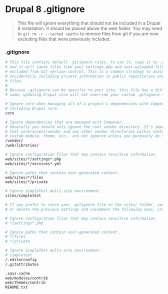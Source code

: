 # Drupal 8 .gitignore
> This file will ignore everything that should not be included in a Drupal 8
> installation. It should be placed above the web folder. You may need to 
> `git rm -r --cached <path>` to remove files from git if you are now excluding
> files that were previously included.

### .gitignore
```bash
# This file contains default .gitignore rules. To use it, copy it to .gitignore,
# and it will cause files like your settings.php and user-uploaded files to be
# excluded from Git version control. This is a common strategy to avoid
# accidentally including private information in public repositories and patch
# files.
#
# Because .gitignore can be specific to your site, this file has a different
# name; updating Drupal core will not override your custom .gitignore file.

# Ignore core when managing all of a project's dependencies with Composer
# including Drupal core.
core

# Ignore dependencies that are managed with Composer.
# Generally you should only ignore the root vendor directory. It's important
# that core/assets/vendor and any other vendor directories within contrib or
# custom module, theme, etc., are not ignored unless you purposely do so.
/vendor/
/web/libraries/

# Ignore configuration files that may contain sensitive information.
web/sites/*/settings*.php
web/sites/*/services*.yml

# Ignore paths that contain user-generated content.
web/sites/*/files
web/sites/*/private

# Ignore SimpleTest multi-site environment.
sites/simpletest

# If you prefer to store your .gitignore file in the sites/ folder, comment
# or delete the previous settings and uncomment the following ones, instead.

# Ignore configuration files that may contain sensitive information.
# */settings*.php

# Ignore paths that contain user-generated content.
# */files
# */private

# Ignore SimpleTest multi-site environment.
# simpletest
/.editorconfig
/.gitattributes

.sass-cache
web/modules/contrib
web/themes/contrib
README.txt
```
